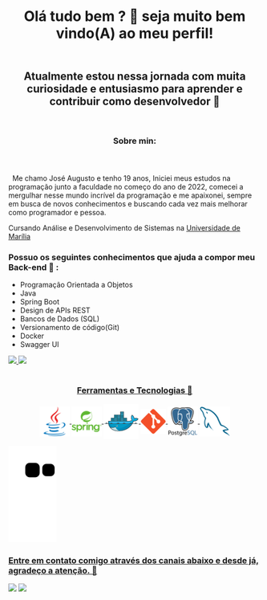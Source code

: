 <header>
<h1>Olá tudo bem ? 👋 seja muito bem vindo(A) ao meu perfil! </h1>
 </header> 
<section>
 <header>
   <h2>Atualmente estou nessa jornada com muita curiosidade e entusiasmo para aprender e contribuir como desenvolvedor 🚀  </h2>
 </header>
 <article>
   
   <header>
      <h3>Sobre min: </h3>
   </header>
   <p> 
   &nbsp Me chamo José Augusto e tenho 19 anos, Iniciei meus estudos na programação junto a faculdade no começo do ano de 2022, comecei a mergulhar nesse mundo incrível da programação e me apaixonei, sempre em busca de novos conhecimentos e buscando cada vez mais melhorar como programador e pessoa.
   </p>
  
   <p>Cursando Análise e Desenvolvimento de Sistemas na <a href="https://oficial.unimar.br/%22%3EUNIMAR ">Universidade de Marília</a></p>
  
   <h3> Possuo os seguintes conhecimentos que ajuda a compor meu Back-end 🧱 : </h3>
    <ul>
     <li>Programação Orientada a Objetos</li> 
     <li>Java </li>
     <li>Spring Boot</li>
     <li>Design de APIs REST</li>
     <li>Bancos de Dados (SQL)</li>
     <li>Versionamento de código(Git)</li>
     <li>Docker</li>
     <li>Swagger UI</li>
    </ul>
</article>

</section>
<div>
  <a href="https://github.com/AugustoMello09">
  <img height="180em" src="https://github-readme-stats.vercel.app/api?username=AugustoMello09&show_icons=true&theme=codeSTACKr&include_all_commits=true&count_private=true"/>
  <img height="180em" src="https://github-readme-stats.vercel.app/api/top-langs/?username=AugustoMello09&layout=compact&langs_count=16&theme=codeSTACKr"/>
</div> 

<section> 
<div align="center"><br>

 <h3>Ferramentas e Tecnologias 🧱</h3>
 
 <img align="center" alt="Augusto-Java" height="60" width="60" src=https://github.com/devicons/devicon/blob/master/icons/java/java-original.svg > 
  <img align="center" alt="Augusto-SpringBoot" height="60" width="60" src="https://raw.githubusercontent.com/devicons/devicon/1119b9f84c0290e0f0b38982099a2bd027a48bf1/icons/spring/spring-original-wordmark.svg">
<img align="center" alt="Augusto-Docker" height="70" width="70" src="https://raw.githubusercontent.com/devicons/devicon/1119b9f84c0290e0f0b38982099a2bd027a48bf1/icons/docker/docker-original.svg">
 <img align="center" alt="Augusto-GitHub" height="50" width="50" src="https://raw.githubusercontent.com/devicons/devicon/1119b9f84c0290e0f0b38982099a2bd027a48bf1/icons/git/git-original.svg">
 <img align="center" alt="Augusto-POSTGRESQL" height="60" width="60" src="https://raw.githubusercontent.com/devicons/devicon/1119b9f84c0290e0f0b38982099a2bd027a48bf1/icons/postgresql/postgresql-original-wordmark.svg">
 <img align="center" alt="Augusto-MYSQL" height="60" width="60"
src= https://raw.githubusercontent.com/devicons/devicon/1119b9f84c0290e0f0b38982099a2bd027a48bf1/icons/mysql/mysql-original.svg> 
   
</div>  
 
![snake gif](https://github.com/AugustoMello09/AugustoMello09/blob/output/github-contribution-grid-snake.svg)  
 
</section> 

<footer> 
<div>

 <h3> Entre em contato comigo através dos canais abaixo e desde já, agradeço a atenção. 🤝 </h3>
  
  <a href="https://www.linkedin.com/in/jos%C3%A9-augusto-mello-794a94234" target="_blank"><img src="https://img.shields.io/badge/-LinkedIn-%230077B5?style=for-the-badge&logo=linkedin&logoColor=white"></a>
 <a href="mailto:joseaugusto.Mello01@gmail.com" target="_blank"><img src="https://img.shields.io/badge/Gmail-D14836?style=for-the-badge&logo=gmail&logoColor=white" target="_blank"></a>
 

  </div>
</footer> 
